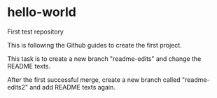 # hello-world
First test repository

This is following the Github guides to create the first project. 

This task is to create a new branch "readme-edits" and change the README texts.

After the first successful merge, create a new branch called "readme-edits2" and add README texts again.
